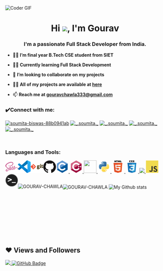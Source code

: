 <!-- <img src="https://i.imgur.com/iXuL1HG.png" alt="GOURAV-CHAWLA" />  -->
<img src="https://media.giphy.com/media/gh0RRgkTXedvF0pDc0/giphy.gif" class="figure-img img-fluid rounded" alt="Coder GIF">

<h1 align="center">Hi <img src="https://raw.githubusercontent.com/MartinHeinz/MartinHeinz/master/wave.gif" width="30px">, I'm Gourav </h1>
<h3 align="center">I'm a passionate Full Stack Developer from India.</h3>

- 🙋‍♀️ **I’m final year B.Tech CSE student from SIET**

- 👩‍💻 **Currently learning Full Stack Development**

- 🤝 **I’m looking to collaborate on my projects**

- 💁‍♀️ **All of my projects are available at [here](https://github.com/gouravchawla334?tab=repositories)**


- 📫 **Reach me at gouravchawla333@gmail.com**

<h3 align="left">✔️Connect with me:</h3>
<p align="left">
<a href="https://www.linkedin.com/in/gourav-chawla/" target="blank"><img align="center" src="https://raw.githubusercontent.com/rahuldkjain/github-profile-readme-generator/master/src/images/icons/Social/linked-in-alt.svg" alt="soumita-biswas-88b0941ab" height="30" width="40" /></a>
<a href="https://instagram.com/GOURAVCHAWLA334" target="blank"><img align="center" src="https://raw.githubusercontent.com/rahuldkjain/github-profile-readme-generator/master/src/images/icons/Social/instagram.svg" alt="_.soumita._" height="30" width="40" /></a>
 <a href="https://www.facebook.com/gouravchawla334/" target="blank"><img align="center" src="https://raw.githubusercontent.com/rahuldkjain/github-profile-readme-generator/master/src/images/icons/Social/facebook.svg" alt="_.soumita._" height="30" width="40" /></a>
 <a href="https://github.com/gouravchawla334" target="blank"><img align="center" src="https://raw.githubusercontent.com/rahuldkjain/github-profile-readme-generator/master/src/images/icons/Social/github.svg" alt="_.soumita._" height="30" width="40" /></a>
 <a href="https://www.hackerrank.com/gouravchawla334?hr_r=1" target="blank"><img align="center" src="https://raw.githubusercontent.com/rahuldkjain/github-profile-readme-generator/master/src/images/icons/Social/hackerrank.svg" alt="_.soumita._" height="30" width="40" /></a>
</p>

<br>

### Languages and Tools:

<p align="left"> 
<a href="https://www.cprogramming.com/" target="_blank"> <img src="https://raw.githubusercontent.com/devicons/devicon/master/icons/c/c-original.svg" alt="c" width="40" height="40"/> </a> 
<a href="https://www.w3schools.com/cpp/" target="_blank"> <img src="https://raw.githubusercontent.com/devicons/devicon/master/icons/cplusplus/cplusplus-original.svg" alt="cplusplus" width="40" height="40"/> </a> 
 <a href="https://www.java.com" target="_blank"> <img src="https://img.icons8.com/color/48/000000/java-coffee-cup-logo.png" width="40" height="40"/> </a>
<a href="https://www.python.org" target="_blank"> <img src="https://raw.githubusercontent.com/devicons/devicon/master/icons/python/python-original.svg" alt="python" width="40" height="40"/> </a> 
<a href="https://www.w3.org/html/" target="_blank"> <img src="https://raw.githubusercontent.com/devicons/devicon/master/icons/html5/html5-original-wordmark.svg" alt="html5" width="40" height="40"/> </a> 
<a href="https://www.w3schools.com/css/" target="_blank"> <img src="https://raw.githubusercontent.com/devicons/devicon/master/icons/css3/css3-original-wordmark.svg" alt="css3" width="40" height="40"/> </a> 
<a href="#" target="_blank"> <img align="left" alt="Sass" height="40" width="40" src="https://raw.githubusercontent.com/github/explore/80688e429a7d4ef2fca1e82350fe8e3517d3494d/topics/sass/sass.png" /></a>
<a href="https://getbootstrap.com" target="_blank"> <img src="https://img.icons8.com/color/48/000000/bootstrap.png" /> </a> 
<a href="https://developer.mozilla.org/en-US/docs/Web/JavaScript" target="_blank"> <img src="https://raw.githubusercontent.com/devicons/devicon/master/icons/javascript/javascript-original.svg" alt="javascript" width="40" height="40"/> </a>
<a href="#" target="_blank"><img align="left" alt="Visual Studio Code" height="40" width="40" src="https://raw.githubusercontent.com/github/explore/80688e429a7d4ef2fca1e82350fe8e3517d3494d/topics/visual-studio-code/visual-studio-code.png" /></a>
<a href="#" target="_blank"><img align="left" alt="Git" height="40" width="40" src="https://raw.githubusercontent.com/github/explore/80688e429a7d4ef2fca1e82350fe8e3517d3494d/topics/git/git.png" /></a>
<a href="#" target="_blank"><img align="left" alt="GitHub" height="40" width="40" src="https://raw.githubusercontent.com/github/explore/78df643247d429f6cc873026c0622819ad797942/topics/github/github.png" /></a>
<a href="#" target="_blank"><img align="left" alt="Terminal" height="40" width="40" src="https://raw.githubusercontent.com/github/explore/80688e429a7d4ef2fca1e82350fe8e3517d3494d/topics/terminal/terminal.png" /></a>

</p>

<br>

<img align="center" src="https://github-readme-stats.vercel.app/api?username=gouravchawla334&show_icons=true&locale=en" alt="GOURAV-CHAWLA" />

<img alt="My Github stats" align="center" border-radius="40px" width="1000px" height="200px" src="https://github-readme-streak-stats.herokuapp.com/?user=gouravchawla334&layout=compact" alt="GOURAV-CHAWLA" />

<img align="left" src="https://github-readme-stats.vercel.app/api/top-langs?username=gouravchawla334&show_icons=true&locale=en&layout=compact" alt="GOURAV-CHAWLA" />

<br><br><br><br><br><br><br><br>

## ❤ Views and Followers
<a href="https://github.com/gouravchawla334/github-profile-views-counter">
    <img src="https://komarev.com/ghpvc/?username=GOURAV-CHAWLA">
</a>
<a href="https://github.com/gouravchawla334?tab=followers"><img src="https://img.shields.io/github/followers/gouravchawla334?label=Followers&style=social" alt="GitHub Badge"></a>
